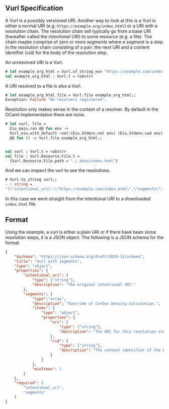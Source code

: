 Vurl Specification
------------------

A Vurl is a possibly versioned URI. Another way to look at this is a Vurl is
either a normal URI (e.g. `https://example.org/index.html`) or a URI with a
resolution chain. The resolution chain will typically go from a base URI
(hereafter called the *intentional URI*) to some resource (e.g. a file). The
chain maybe comprise of zero or more _segments_ where a _segment_ is a step in
the resolution chain consisting of a pair: the next URI and a content identifier
(cid) for the body of the resolution step.

An unresolved URI is a Vurl.

```ocaml
# let example_org_html = Vurl.of_string_exn "https://example.com/index.html";;
val example_org_html : Vurl.t = <abstr>
```

A URI resolved to a file is also a Vurl.

```ocaml
# let example_org_html_file = Vurl.file example_org_html;;
Exception: Failure "No resolvers registered".
```

Resolution only makes sense in the context of a resolver. By default in the
OCaml implementation there are none.

```ocaml
# let vurl, file =
  Eio_main.run @@ fun env ->
  Vurl_eio.with_default ~net:(Eio.Stdenv.net env) (Eio.Stdenv.cwd env)
  @@ fun () -> Vurl.file example_org_html;;


val vurl : Vurl.t = <abstr>
val file : Vurl.Resource.File.t =
  {Vurl.Resource.File.path = "./_data/index.html"}
```

And we can inspect the vurl to see the resolutions.

```ocaml
# Vurl.to_string vurl;;
- : string =
"{\"intentional_uri\":\"https://example.com/index.html\",\"segments\":[{\"uri\":\"file:./_data/index.html\",\"cid\":\"bag5qgera5kh2y7df7nmjwdktkyhveupxj6pjwjbupdolnm7kpg26gzcjzdmq\"}]}"
```

In this case we went straight from the intentional URI to a downloaded
`index.html` file.

## Format

Using the example, a vurl is either a plain URI or if there have been some
resolution steps, it is a JSON object. The following is a JSON schema for the
format.

<!-- $MDX file=./schema.json -->
```json
{
	"$schema": "https://json-schema.org/draft/2020-12/schema",
	"title": "Vurl with segments",
	"type": "object",
	"properties": {
		"intentional_uri": {
			"type": ["string"],
			"description": "The original intentional URI."
		},
		"segments": {
			"type":"array",
			"description": "Override of Carbon Density Calculation.",
			"items": {
				"type": "object",
                "properties": {
                    "uri": {
                        "type": ["string"],
                        "description": "The URI for this resolution step"
                    },
                    "cid": {
                        "type": ["string"],
                        "description": "The content identifier of the blob of data"
                    }
                }
			},
			"minItems": 1
		}
	},
	"required": [
		"intentional_uri",
		"segments"
	]
}
```
